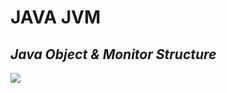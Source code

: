 # JAVA JVM
## _Java Object & Monitor Structure_
![](https://github.com/lixingluo/JVM-Parameter/tree/master/Res)
